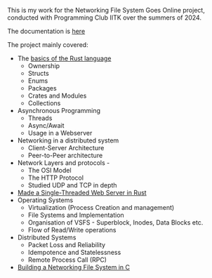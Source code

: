 This is my work for the Networking File System Goes Online project, conducted with Programming Club IITK over the summers of 2024. 

The documentation is [here](https://github.com/AdvaithGS/NFS-Goes-Online/blob/main/PClub_NFS_docs-1.pdf)

The project mainly covered:
- The [basics of the Rust language](https://github.com/AdvaithGS/NFS-Goes-Online/tree/main/Assignment%201)
    - Ownership
    - Structs
    - Enums
    - Packages
    - Crates and Modules
    - Collections
- Asynchronous Programming
    - Threads
    - Async/Await
    - Usage in a Webserver
- Networking in a distributed system
    - Client-Server Architecture
    - Peer-to-Peer architecture
- Network Layers and protocols -
    - The OSI Model
    - The HTTP Protocol
    - Studied UDP and TCP in depth
- [Made a Single-Threaded Web Server in Rust](https://github.com/AdvaithGS/NFS-Goes-Online/tree/main/Assignment%201)
- Operating Systems
    - Virtualization (Process Creation and management)
    - File Systems and Implementation
    - Organisation of VSFS - Superblock, Inodes, Data Blocks etc.
    - Flow of Read/Write operations
- Distributed Systems
    - Packet Loss and Reliability
    - Idempotence and Statelessness
    - Remote Process Call (RPC)
- [Building a Networking File System in C](https://github.com/AdvaithGS/NFS-Goes-Online/tree/main/filesystems-distributed-ufs)
